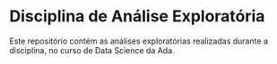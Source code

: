 # Disciplina de Análise Exploratória

Este repositório contém as análises exploratórias realizadas durante a
disciplina, no curso de Data Science da Ada.
